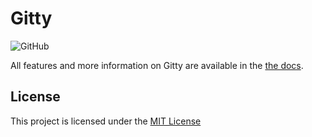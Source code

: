 # Gitty

<!-- Badges -->
![GitHub](https://img.shields.io/badge/OS-Linux%20%2F%20WSL-yellow)

All features and more information on Gitty are available in the [the docs](https://github.com/lianstuder/blob/master/docs.md).



## License

This project is licensed under the [MIT License](https://github.com/lianstuder/blj-gitty/blob/master/LICENSE)


